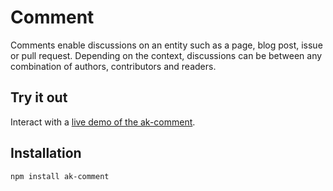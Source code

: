 # Comment

Comments enable discussions on an entity such as a page, blog post, issue or pull request. Depending on the context, discussions can be between any combination of authors, contributors and readers.

## Try it out

Interact with a [live demo of the ak-comment](https://aui-cdn.atlassian.com/atlaskit/stories/ak-comment/@VERSION@/).

## Installation

```sh
npm install ak-comment
```
